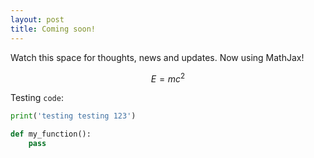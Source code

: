 ```yaml
---
layout: post
title: Coming soon!
---
```


Watch this space for thoughts, news and updates.
Now using MathJax! 

$$E=mc^2$$

Testing `code`:

```python
print('testing testing 123')

def my_function():
    pass
```
